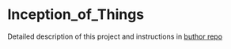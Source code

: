 # Inception_of_Things

Detailed description of this project and instructions in [buthor repo](https://github.com/SavchenkoDV/Inception-of-Things)
